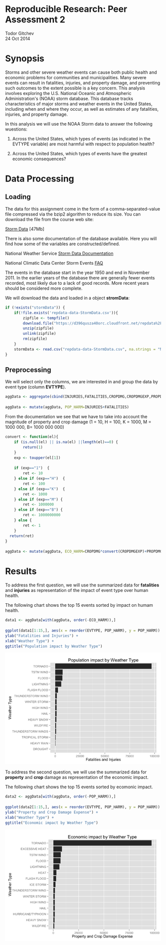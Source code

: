 # Reproducible Research: Peer Assessment 2
Todor Gitchev  
24 Oct 2014  




# Synopsis

Storms and other severe weather events can cause both public health and economic problems for communities and municipalities. Many severe events can result in fatalities, injuries, and property damage, and preventing such outcomes to the extent possible is a key concern. This analysis involves exploring the U.S. National Oceanic and Atmospheric Administration's (NOAA) storm database. This database tracks characteristics of major storms and weather events in the United States, including when and where they occur, as well as estimates of any fatalities, injuries, and property damage.

In this analysis we will use the NOAA Storm data to answer the following wuestions:

1. Across the United States, which types of events (as indicated in the EVTYPE variable) are most harmful with respect to population health?

2. Across the United States, which types of events have the greatest economic consequences?

# Data Processing

## Loading

The data for this assignment come in the form of a comma-separated-value file compressed via the bzip2 algorithm to reduce its size. You can download the file from the course web site:

[Storm Data](https://d396qusza40orc.cloudfront.net/repdata%2Fdata%2FStormData.csv.bz2) [47Mb]

There is also some documentation of the database available. Here you will find how some of the variables are constructed/defined.

National Weather Service [Storm Data Documentation](https://d396qusza40orc.cloudfront.net/repdata%2Fpeer2_doc%2Fpd01016005curr.pdf)

National Climatic Data Center Storm Events [FAQ](https://d396qusza40orc.cloudfront.net/repdata%2Fpeer2_doc%2FNCDC%20Storm%20Events-FAQ%20Page.pdf)

The events in the database start in the year 1950 and end in November 2011. In the earlier years of the database there are generally fewer events recorded, most likely due to a lack of good records. More recent years should be considered more complete.

We will download the data and loaded in a object **stromData**:

```r
if (!exists("stormData")) {
    if(!file.exists('repdata-data-StormData.csv')){
        zipfile <- tempfile()
        download.file("https://d396qusza40orc.cloudfront.net/repdata%2Fdata%2FStormData.csv.bz2", zipfile, method="curl")
        unzip(zipfile) 
        unlink(zipfile)
        rm(zipfile)
    }
    stormData <- read.csv("repdata-data-StormData.csv", na.strings = "NA")
}
```

## Preprocessing

We will select only the columns, we are interested in and group the data by event type (column **EVTYPE**).


```r
aggData <- aggregate(cbind(INJURIES,FATALITIES,CROPDMG,CROPDMGEXP,PROPDMG,PROPDMGEXP) ~ EVTYPE , data = stormData, FUN = sum)

aggData <- mutate(aggData, POP_HARM=INJURIES+FATALITIES)
```

From the documentation we see that we have to take into account the magnitude of property and crop damage (1 = 10, H = 100, K = 1000, M = 1000 000, B= 1000 000 000)


```r
convert <- function(el){
    if (is.null(el) || is.na(el) ||length(el)==0) {
        return(1)
    }
    exp <- toupper(el[1]) 
    
    if (exp=="1")  {
        ret <- 10
    } else if (exp=="H")  {
        ret <- 100
    } else if (exp=="K")  {
        ret <- 1000
    } else if (exp=="M") {
        ret <- 1000000
    } else if (exp=="B") {
        ret <- 1000000000
    } else {
        ret <- 1
    }
  return(ret)
}

aggData <- mutate(aggData, ECO_HARM=CROPDMG*convert(CROPDMGEXP)+PROPDMG*convert(PROPDMGEXP))
```

# Results

To address the first question, we will use the summarized data for **fatalities** and **injuries** as representation of the impact of event type over human health.

The following chart shows the top 15 events sorted by impact on humam health.


```r
data1 <- aggData[with(aggData, order(-ECO_HARM)),]

ggplot(data1[1:15,], aes(x = reorder(EVTYPE, POP_HARM), y = POP_HARM)) + geom_bar(stat = "identity") + coord_flip() + 
ylab("Fatalities and Injuries") +
xlab("Weather Type") +
ggtitle("Population impact by Weather Type")
```

![plot of chunk unnamed-chunk-2](./repdata_PA2_files/figure-html/unnamed-chunk-2.png) 


To address the second question, we will use the summarized data for **property** and **crop** damage as representation of the economic impact.

The following chart shows the top 15 events sorted by ecomonic impact.


```r
data2 <- aggData[with(aggData, order(-POP_HARM)),]

ggplot(data2[1:15,], aes(x = reorder(EVTYPE, POP_HARM), y = POP_HARM)) + geom_bar(stat = "identity") + coord_flip() + 
ylab("Property and Crop Damage Expense") +
xlab("Weather Type") +
ggtitle("Economic impact by Weather Type")
```

![plot of chunk unnamed-chunk-3](./repdata_PA2_files/figure-html/unnamed-chunk-3.png) 

